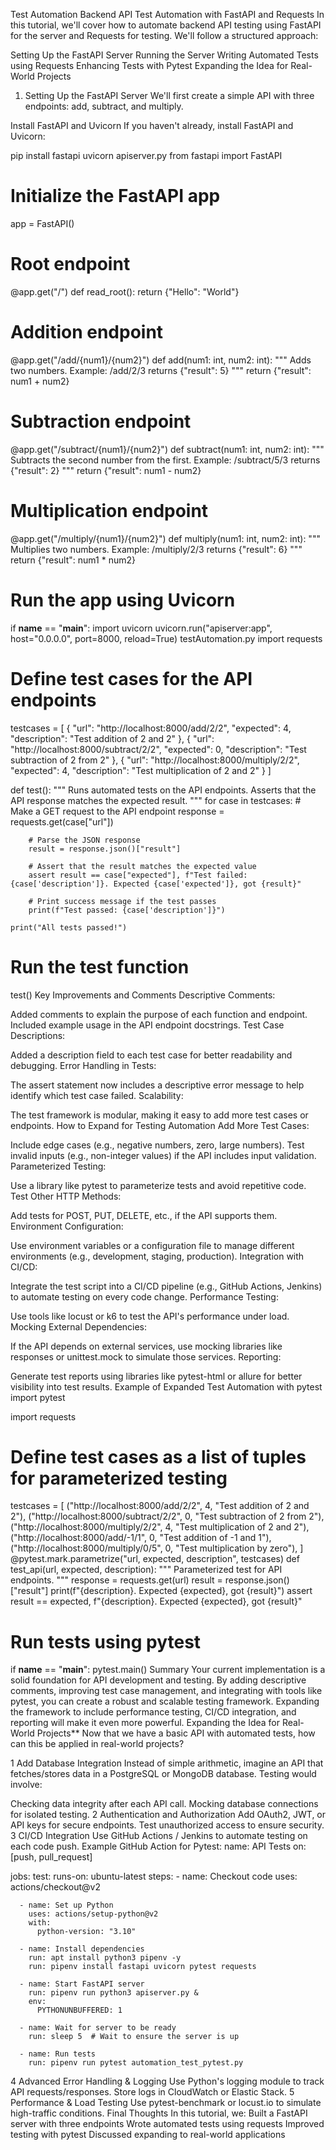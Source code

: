 Test Automation
Backend API Test Automation with FastAPI and Requests
In this tutorial, we'll cover how to automate backend API testing using FastAPI for the server and Requests for testing. We'll follow a structured approach:

Setting Up the FastAPI Server
Running the Server
Writing Automated Tests using Requests
Enhancing Tests with Pytest
Expanding the Idea for Real-World Projects
1. Setting Up the FastAPI Server
We'll first create a simple API with three endpoints: add, subtract, and multiply.

Install FastAPI and Uvicorn
If you haven't already, install FastAPI and Uvicorn:

pip install fastapi uvicorn
apiserver.py
from fastapi import FastAPI

# Initialize the FastAPI app
app = FastAPI()

# Root endpoint
@app.get("/")
def read_root():
    return {"Hello": "World"}

# Addition endpoint
@app.get("/add/{num1}/{num2}")
def add(num1: int, num2: int):
    """
    Adds two numbers.
    Example: /add/2/3 returns {"result": 5}
    """
    return {"result": num1 + num2}

# Subtraction endpoint
@app.get("/subtract/{num1}/{num2}")
def subtract(num1: int, num2: int):
    """
    Subtracts the second number from the first.
    Example: /subtract/5/3 returns {"result": 2}
    """
    return {"result": num1 - num2}

# Multiplication endpoint
@app.get("/multiply/{num1}/{num2}")
def multiply(num1: int, num2: int):
    """
    Multiplies two numbers.
    Example: /multiply/2/3 returns {"result": 6}
    """
    return {"result": num1 * num2}

# Run the app using Uvicorn
if __name__ == "__main__":
    import uvicorn
    uvicorn.run("apiserver:app", host="0.0.0.0", port=8000, reload=True)
testAutomation.py
import requests

# Define test cases for the API endpoints
testcases = [
    {
        "url": "http://localhost:8000/add/2/2",
        "expected": 4,
        "description": "Test addition of 2 and 2"
    },
    {
        "url": "http://localhost:8000/subtract/2/2",
        "expected": 0,
        "description": "Test subtraction of 2 from 2"
    },
    {
        "url": "http://localhost:8000/multiply/2/2",
        "expected": 4,
        "description": "Test multiplication of 2 and 2"
    }
]

def test():
    """
    Runs automated tests on the API endpoints.
    Asserts that the API response matches the expected result.
    """
    for case in testcases:
        # Make a GET request to the API endpoint
        response = requests.get(case["url"])
        
        # Parse the JSON response
        result = response.json()["result"]
        
        # Assert that the result matches the expected value
        assert result == case["expected"], f"Test failed: {case['description']}. Expected {case['expected']}, got {result}"
        
        # Print success message if the test passes
        print(f"Test passed: {case['description']}")
    
    print("All tests passed!")

# Run the test function
test()
Key Improvements and Comments
Descriptive Comments:

Added comments to explain the purpose of each function and endpoint.
Included example usage in the API endpoint docstrings.
Test Case Descriptions:

Added a description field to each test case for better readability and debugging.
Error Handling in Tests:

The assert statement now includes a descriptive error message to help identify which test case failed.
Scalability:

The test framework is modular, making it easy to add more test cases or endpoints.
How to Expand for Testing Automation
Add More Test Cases:

Include edge cases (e.g., negative numbers, zero, large numbers).
Test invalid inputs (e.g., non-integer values) if the API includes input validation.
Parameterized Testing:

Use a library like pytest to parameterize tests and avoid repetitive code.
Test Other HTTP Methods:

Add tests for POST, PUT, DELETE, etc., if the API supports them.
Environment Configuration:

Use environment variables or a configuration file to manage different environments (e.g., development, staging, production).
Integration with CI/CD:

Integrate the test script into a CI/CD pipeline (e.g., GitHub Actions, Jenkins) to automate testing on every code change.
Performance Testing:

Use tools like locust or k6 to test the API's performance under load.
Mocking External Dependencies:

If the API depends on external services, use mocking libraries like responses or unittest.mock to simulate those services.
Reporting:

Generate test reports using libraries like pytest-html or allure for better visibility into test results.
Example of Expanded Test Automation with pytest
import pytest

import requests

# Define test cases as a list of tuples for parameterized testing


testcases = [
    ("http://localhost:8000/add/2/2", 4, "Test addition of 2 and 2"),
    ("http://localhost:8000/subtract/2/2", 0, "Test subtraction of 2 from 2"),
    ("http://localhost:8000/multiply/2/2", 4, "Test multiplication of 2 and 2"),
    ("http://localhost:8000/add/-1/1", 0, "Test addition of -1 and 1"),
    ("http://localhost:8000/multiply/0/5", 0, "Test multiplication by zero"),
]
@pytest.mark.parametrize("url, expected, description", testcases)
def test_api(url, expected, description):
    """
    Parameterized test for API endpoints.
    """
    response = requests.get(url)
    result = response.json()["result"]
    print(f"{description}. Expected {expected}, got {result}")
    assert result == expected, f"{description}. Expected {expected}, got {result}"
    
    
# Run tests using pytest


if __name__ == "__main__":
    pytest.main()
Summary
Your current implementation is a solid foundation for API development and testing.
By adding descriptive comments, improving test case management, and integrating with tools like pytest, you can create a robust and scalable testing framework.
Expanding the framework to include performance testing, CI/CD integration, and reporting will make it even more powerful.
Expanding the Idea for Real-World Projects**
Now that we have a basic API with automated tests, how can this be applied in real-world projects?

1 Add Database Integration
Instead of simple arithmetic, imagine an API that fetches/stores data in a PostgreSQL or MongoDB database. Testing would involve:

Checking data integrity after each API call.
Mocking database connections for isolated testing.
2 Authentication and Authorization
Add OAuth2, JWT, or API keys for secure endpoints.
Test unauthorized access to ensure security.
3 CI/CD Integration
Use GitHub Actions / Jenkins to automate testing on each code push.
Example GitHub Action for Pytest:
name: API Tests
on: [push, pull_request]

jobs:
  test:
    runs-on: ubuntu-latest
    steps:
      - name: Checkout code
        uses: actions/checkout@v2

      - name: Set up Python
        uses: actions/setup-python@v2
        with:
          python-version: "3.10"

      - name: Install dependencies
        run: apt install python3 pipenv -y
        run: pipenv install fastapi uvicorn pytest requests

      - name: Start FastAPI server
        run: pipenv run python3 apiserver.py &
        env:
          PYTHONUNBUFFERED: 1

      - name: Wait for server to be ready
        run: sleep 5  # Wait to ensure the server is up

      - name: Run tests
        run: pipenv run pytest automation_test_pytest.py
4 Advanced Error Handling & Logging
Use Python's logging module to track API requests/responses.
Store logs in CloudWatch or Elastic Stack.
5 Performance & Load Testing
Use pytest-benchmark or locust.io to simulate high-traffic conditions.
Final Thoughts
In this tutorial, we: Built a FastAPI server with three endpoints
Wrote automated tests using requests
Improved testing with pytest
Discussed expanding to real-world applications